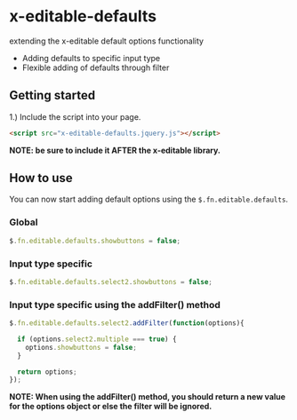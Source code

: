 # x-editable-defaults
extending the x-editable default options functionality

* Adding defaults to specific input type
* Flexible adding of defaults through filter

## Getting started

1.) Include the script into your page.
```html
<script src="x-editable-defaults.jquery.js"></script>
```
**NOTE: be sure to include it AFTER the x-editable library.**

## How to use

You can now start adding default options using the `$.fn.editable.defaults`.

### Global
```javascript
$.fn.editable.defaults.showbuttons = false;
```
### Input type specific
```javascript
$.fn.editable.defaults.select2.showbuttons = false;
```

### Input type specific using the addFilter() method

```javascript
$.fn.editable.defaults.select2.addFilter(function(options){

  if (options.select2.multiple === true) {
    options.showbuttons = false;
  }

  return options;
});
```
**NOTE: When using the addFilter() method, you should return a new value for the options object or else the filter will be ignored.**
